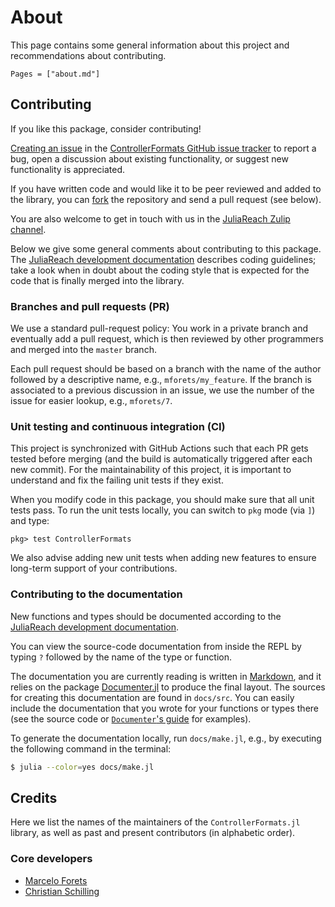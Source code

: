 # About

This page contains some general information about this project and
recommendations about contributing.

```@contents
Pages = ["about.md"]
```

## Contributing

If you like this package, consider contributing!

[Creating an issue](https://docs.github.com/en/issues/tracking-your-work-with-issues/creating-an-issue) in
the
[ControllerFormats GitHub issue tracker](https://github.com/JuliaReach/ControllerFormats.jl/issues)
to report a bug, open a discussion about existing functionality, or suggest new
functionality is appreciated.

If you have written code and would like it to be peer reviewed and added to the
library, you can [fork](https://docs.github.com/en/get-started/quickstart/fork-a-repo) the
repository and send a pull request (see below).

You are also welcome to get in touch with us in the
[JuliaReach Zulip channel](https://julialang.zulipchat.com/#narrow/stream/278609-juliareach).

Below we give some general comments about contributing to this package.
The
[JuliaReach development documentation](https://juliareach.github.io/JuliaReachDevDocs/latest/)
describes coding guidelines; take a look when in doubt about the coding style
that is expected for the code that is finally merged into the library.

### Branches and pull requests (PR)

We use a standard pull-request policy:
You work in a private branch and eventually add a pull request, which is then
reviewed by other programmers and merged into the `master` branch.

Each pull request should be based on a branch with the name of the author
followed by a descriptive name, e.g., `mforets/my_feature`.
If the branch is associated to a previous discussion in an issue, we use the
number of the issue for easier lookup, e.g., `mforets/7`.

### Unit testing and continuous integration (CI)

This project is synchronized with GitHub Actions such that each PR gets tested
before merging (and the build is automatically triggered after each new commit).
For the maintainability of this project, it is important to understand and fix
the failing unit tests if they exist.

When you modify code in this package, you should make sure that all unit tests
pass.
To run the unit tests locally, you can switch to `pkg` mode (via `]`) and type:

```
pkg> test ControllerFormats
```

We also advise adding new unit tests when adding new features to ensure
long-term support of your contributions.

### Contributing to the documentation

New functions and types should be documented according to the
[JuliaReach development documentation](https://juliareach.github.io/JuliaReachDevDocs/latest/guidelines/#Writing-docstrings-1).

You can view the source-code documentation from inside the REPL by typing `?`
followed by the name of the type or function.

The documentation you are currently reading is written in
[Markdown](https://en.wikipedia.org/wiki/Markdown), and it relies on the package
[Documenter.jl](https://juliadocs.github.io/Documenter.jl/stable/) to produce
the final layout.
The sources for creating this documentation are found in `docs/src`.
You can easily include the documentation that you wrote for your functions or
types there (see the source code or
[`Documenter`'s guide](https://juliadocs.github.io/Documenter.jl/stable/man/guide/)
for examples).

To generate the documentation locally, run `docs/make.jl`, e.g., by executing
the following command in the terminal:

```bash
$ julia --color=yes docs/make.jl
```

## Credits

Here we list the names of the maintainers of the `ControllerFormats.jl`
library, as well as past and present contributors (in alphabetic order).

### Core developers

- [Marcelo Forets](http://github.com/mforets)
- [Christian Schilling](https://www.christianschilling.net/)
